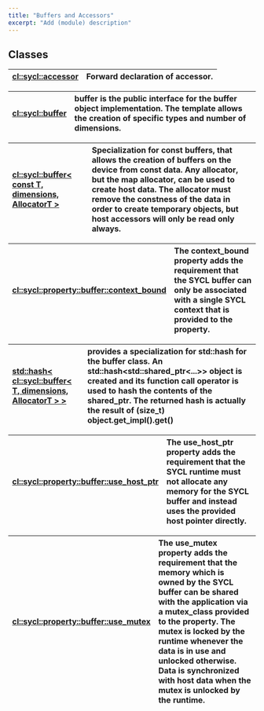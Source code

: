 ```yaml
---
title: "Buffers and Accessors"
excerpt: "Add (module) description"
---
```


## Classes

| [cl::sycl::accessor](./cl::sycl::accessor/README.md) | Forward declaration of accessor.  |
| :--- | :--- |


| [cl::sycl::buffer](./cl::sycl::buffer/README.md) | buffer is the public interface for the buffer object implementation. The template allows the creation of specific types and number of dimensions.  |
| :--- | :--- |


| [cl::sycl::buffer< const T, dimensions, AllocatorT >](./cl::sycl::buffer<constT,dimensions,AllocatorT>/README.md) | Specialization for const buffers, that allows the creation of buffers on the device from const data. Any allocator, but the map allocator, can be used to create host data. The allocator must remove the constness of the data in order to create temporary objects, but host accessors will only be read only always.  |
| :--- | :--- |


| [cl::sycl::property::buffer::context_bound](./cl::sycl::property::buffer::context_bound/README.md) | The context_bound property adds the requirement that the SYCL buffer can only be associated with a single SYCL context that is provided to the property.  |
| :--- | :--- |


| [std::hash< cl::sycl::buffer< T, dimensions, AllocatorT > >](./std::hash<cl::sycl::buffer<T,dimensions,AllocatorT>>/README.md) | provides a specialization for std::hash for the buffer class. An std::hash<std::shared_ptr<...>> object is created and its function call operator is used to hash the contents of the shared_ptr. The returned hash is actually the result of (size_t) object.get_impl().get()  |
| :--- | :--- |


| [cl::sycl::property::buffer::use_host_ptr](./cl::sycl::property::buffer::use_host_ptr/README.md) | The use_host_ptr property adds the requirement that the SYCL runtime must not allocate any memory for the SYCL buffer and instead uses the provided host pointer directly.  |
| :--- | :--- |


| [cl::sycl::property::buffer::use_mutex](./cl::sycl::property::buffer::use_mutex/README.md) | The use_mutex property adds the requirement that the memory which is owned by the SYCL buffer can be shared with the application via a mutex_class provided to the property. The mutex is locked by the runtime whenever the data is in use and unlocked otherwise. Data is synchronized with host data when the mutex is unlocked by the runtime.  |
| :--- | :--- |
